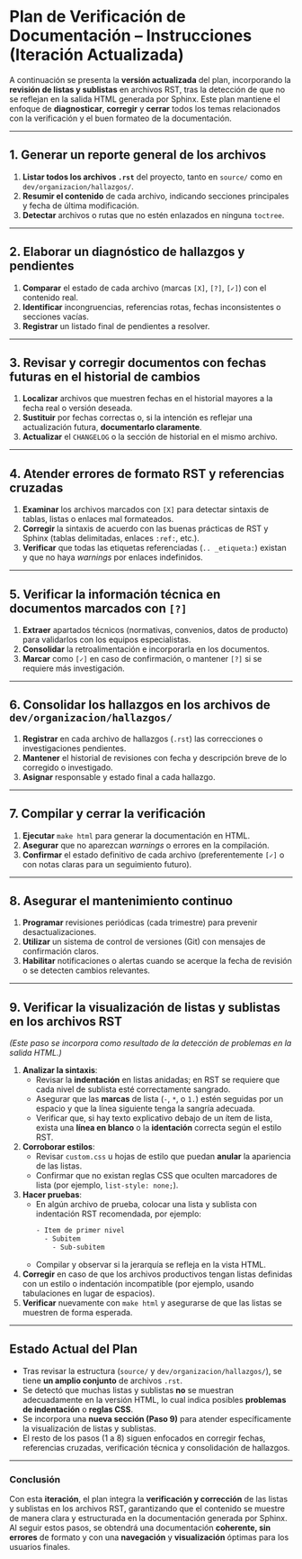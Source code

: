# **Plan de Verificación de Documentación – Instrucciones (Iteración Actualizada)**

A continuación se presenta la **versión actualizada** del plan, incorporando la **revisión de listas y sublistas** en archivos RST, tras la detección de que no se reflejan en la salida HTML generada por Sphinx. Este plan mantiene el enfoque de **diagnosticar**, **corregir** y **cerrar** todos los temas relacionados con la verificación y el buen formateo de la documentación.

---

## 1. Generar un reporte general de los archivos

1. **Listar todos los archivos `.rst`** del proyecto, tanto en `source/` como en `dev/organizacion/hallazgos/`.  
2. **Resumir el contenido** de cada archivo, indicando secciones principales y fecha de última modificación.  
3. **Detectar** archivos o rutas que no estén enlazados en ninguna `toctree`.

---

## 2. Elaborar un diagnóstico de hallazgos y pendientes

1. **Comparar** el estado de cada archivo (marcas `[X]`, `[?]`, `[✓]`) con el contenido real.  
2. **Identificar** incongruencias, referencias rotas, fechas inconsistentes o secciones vacías.  
3. **Registrar** un listado final de pendientes a resolver.

---

## 3. Revisar y corregir documentos con fechas futuras en el historial de cambios

1. **Localizar** archivos que muestren fechas en el historial mayores a la fecha real o versión deseada.  
2. **Sustituir** por fechas correctas o, si la intención es reflejar una actualización futura, **documentarlo claramente**.  
3. **Actualizar** el `CHANGELOG` o la sección de historial en el mismo archivo.

---

## 4. Atender errores de formato RST y referencias cruzadas

1. **Examinar** los archivos marcados con `[X]` para detectar sintaxis de tablas, listas o enlaces mal formateados.  
2. **Corregir** la sintaxis de acuerdo con las buenas prácticas de RST y Sphinx (tablas delimitadas, enlaces `:ref:`, etc.).  
3. **Verificar** que todas las etiquetas referenciadas (`.. _etiqueta:`) existan y que no haya _warnings_ por enlaces indefinidos.

---

## 5. Verificar la información técnica en documentos marcados con `[?]`

1. **Extraer** apartados técnicos (normativas, convenios, datos de producto) para validarlos con los equipos especialistas.  
2. **Consolidar** la retroalimentación e incorporarla en los documentos.  
3. **Marcar** como `[✓]` en caso de confirmación, o mantener `[?]` si se requiere más investigación.

---

## 6. Consolidar los hallazgos en los archivos de `dev/organizacion/hallazgos/`

1. **Registrar** en cada archivo de hallazgos (`.rst`) las correcciones o investigaciones pendientes.  
2. **Mantener** el historial de revisiones con fecha y descripción breve de lo corregido o investigado.  
3. **Asignar** responsable y estado final a cada hallazgo.

---

## 7. Compilar y cerrar la verificación

1. **Ejecutar** `make html` para generar la documentación en HTML.  
2. **Asegurar** que no aparezcan _warnings_ o errores en la compilación.  
3. **Confirmar** el estado definitivo de cada archivo (preferentemente `[✓]` o con notas claras para un seguimiento futuro).

---

## 8. Asegurar el mantenimiento continuo

1. **Programar** revisiones periódicas (cada trimestre) para prevenir desactualizaciones.  
2. **Utilizar** un sistema de control de versiones (Git) con mensajes de confirmación claros.  
3. **Habilitar** notificaciones o alertas cuando se acerque la fecha de revisión o se detecten cambios relevantes.

---

## 9. **Verificar la visualización de listas y sublistas** en los archivos RST

*(Este paso se incorpora como resultado de la detección de problemas en la salida HTML.)*

1. **Analizar la sintaxis**:  
   - Revisar la **indentación** en listas anidadas; en RST se requiere que cada nivel de sublista esté correctamente sangrado.  
   - Asegurar que las **marcas** de lista (`-`, `*`, o `1.`) estén seguidas por un espacio y que la línea siguiente tenga la sangría adecuada.  
   - Verificar que, si hay texto explicativo debajo de un ítem de lista, exista una **línea en blanco** o la **identación** correcta según el estilo RST.  
2. **Corroborar estilos**:  
   - Revisar `custom.css` u hojas de estilo que puedan **anular** la apariencia de las listas.  
   - Confirmar que no existan reglas CSS que oculten marcadores de lista (por ejemplo, `list-style: none;`).  
3. **Hacer pruebas**:  
   - En algún archivo de prueba, colocar una lista y sublista con indentación RST recomendada, por ejemplo:
     ```rst
     - Item de primer nivel
       - Subitem
         - Sub-subitem
     ```  
   - Compilar y observar si la jerarquía se refleja en la vista HTML.  
4. **Corregir** en caso de que los archivos productivos tengan listas definidas con un estilo o indentación incompatible (por ejemplo, usando tabulaciones en lugar de espacios).  
5. **Verificar** nuevamente con `make html` y asegurarse de que las listas se muestren de forma esperada.

---

## **Estado Actual del Plan**

- Tras revisar la estructura (`source/` y `dev/organizacion/hallazgos/`), se tiene **un amplio conjunto** de archivos `.rst`.  
- Se detectó que muchas listas y sublistas **no** se muestran adecuadamente en la versión HTML, lo cual indica posibles **problemas de indentación** o **reglas CSS**.  
- Se incorpora una **nueva sección (Paso 9)** para atender específicamente la visualización de listas y sublistas.  
- El resto de los pasos (1 a 8) siguen enfocados en corregir fechas, referencias cruzadas, verificación técnica y consolidación de hallazgos.

---

### **Conclusión**

Con esta **iteración**, el plan integra la **verificación y corrección** de las listas y sublistas en los archivos RST, garantizando que el contenido se muestre de manera clara y estructurada en la documentación generada por Sphinx. Al seguir estos pasos, se obtendrá una documentación **coherente, sin errores** de formato y con una **navegación** y **visualización** óptimas para los usuarios finales.